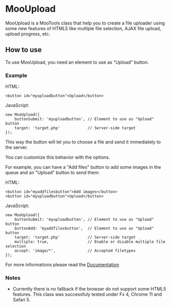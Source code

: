 MooUpload
====

MooUpload is a MooTools class that help you to create a file uploader using some new features of HTML5 like multiple file selection, AJAX file upload, upload progress, etc.

How to use
----------

To use MooUpload, you need an element to use as "Upload" button.

### Example

HTML:

	<button id="myuploadbutton">Upload</button>

JavaScript:

	new MooUpload({
		buttonSubmit: 'myuploadbutton',	// Element to use as "Upload" button
		target: 'target.php'			// Server-side target
	});

This way the button will let you to choose a file and send it immediately to the server.

You can customize this behavior with the options.

For example, you can have a "Add files" button to add some images in the queue and an "Upload" button to send them:

HTML:

	<button id="myaddfilesbutton">Add images</button>
	<button id="myuploadbutton">Upload</button>

JavaScript:

	new MooUpload({
		buttonSubmit: 'myuploadbutton',	// Element to use as "Upload" button
		buttonAdd: 'myaddfilesbutton',	// Element to use as "Upload" button
		target: 'target.php'			// Server-side target
		multiple: true,					// Enable or disable multiple file selection
		accept: 'image/*',				// Accepted filetypes
	});

For more informations please read the [Documentation](https://github.com/Country/MooUpload/blob/master/Docs/MooUpload.md)

### Notes

 * Currently there is no fallback if the browser do not support some HTML5 features. This class was successfuly tested under Fx 4, Chrome 11 and Safari 5.